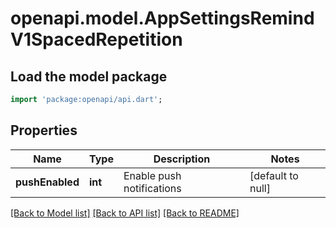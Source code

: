 # openapi.model.AppSettingsRemindV1SpacedRepetition

## Load the model package
```dart
import 'package:openapi/api.dart';
```

## Properties
Name | Type | Description | Notes
------------ | ------------- | ------------- | -------------
**pushEnabled** | **int** | Enable push notifications | [default to null]

[[Back to Model list]](../README.md#documentation-for-models) [[Back to API list]](../README.md#documentation-for-api-endpoints) [[Back to README]](../README.md)


